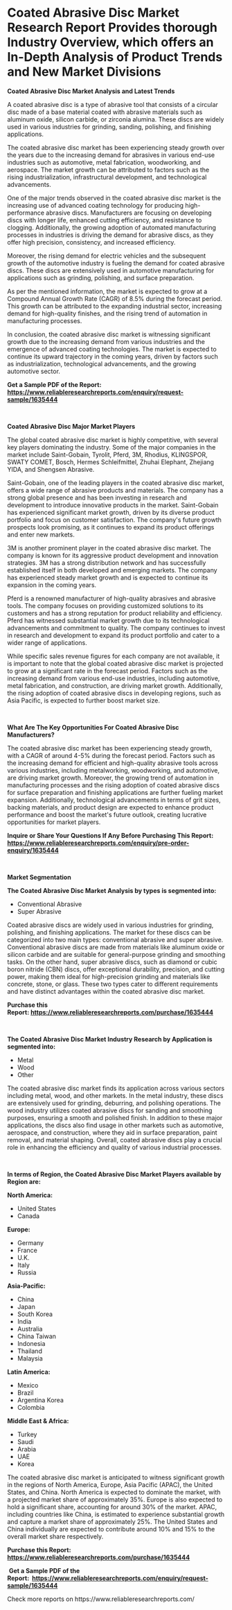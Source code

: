 <p><h1>Coated Abrasive Disc Market Research Report Provides thorough Industry Overview, which offers an In-Depth Analysis of Product Trends and New Market Divisions</h1></p><p><strong>Coated Abrasive Disc Market Analysis and Latest Trends</strong></p>
<p><p>A coated abrasive disc is a type of abrasive tool that consists of a circular disc made of a base material coated with abrasive materials such as aluminum oxide, silicon carbide, or zirconia alumina. These discs are widely used in various industries for grinding, sanding, polishing, and finishing applications.</p><p>The coated abrasive disc market has been experiencing steady growth over the years due to the increasing demand for abrasives in various end-use industries such as automotive, metal fabrication, woodworking, and aerospace. The market growth can be attributed to factors such as the rising industrialization, infrastructural development, and technological advancements.</p><p>One of the major trends observed in the coated abrasive disc market is the increasing use of advanced coating technology for producing high-performance abrasive discs. Manufacturers are focusing on developing discs with longer life, enhanced cutting efficiency, and resistance to clogging. Additionally, the growing adoption of automated manufacturing processes in industries is driving the demand for abrasive discs, as they offer high precision, consistency, and increased efficiency.</p><p>Moreover, the rising demand for electric vehicles and the subsequent growth of the automotive industry is fueling the demand for coated abrasive discs. These discs are extensively used in automotive manufacturing for applications such as grinding, polishing, and surface preparation.</p><p>As per the mentioned information, the market is expected to grow at a Compound Annual Growth Rate (CAGR) of 8.5% during the forecast period. This growth can be attributed to the expanding industrial sector, increasing demand for high-quality finishes, and the rising trend of automation in manufacturing processes.</p><p>In conclusion, the coated abrasive disc market is witnessing significant growth due to the increasing demand from various industries and the emergence of advanced coating technologies. The market is expected to continue its upward trajectory in the coming years, driven by factors such as industrialization, technological advancements, and the growing automotive sector.</p></p>
<p><strong>Get a Sample PDF of the Report:&nbsp; <a href="https://www.reliableresearchreports.com/enquiry/request-sample/1635444">https://www.reliableresearchreports.com/enquiry/request-sample/1635444</a></strong></p>
<p>&nbsp;</p>
<p><strong>Coated Abrasive Disc Major Market Players</strong></p>
<p><p>The global coated abrasive disc market is highly competitive, with several key players dominating the industry. Some of the major companies in the market include Saint-Gobain, Tyrolit, Pferd, 3M, Rhodius, KLINGSPOR, SWATY COMET, Bosch, Hermes Schleifmittel, Zhuhai Elephant, Zhejiang YIDA, and Shengsen Abrasive.</p><p>Saint-Gobain, one of the leading players in the coated abrasive disc market, offers a wide range of abrasive products and materials. The company has a strong global presence and has been investing in research and development to introduce innovative products in the market. Saint-Gobain has experienced significant market growth, driven by its diverse product portfolio and focus on customer satisfaction. The company's future growth prospects look promising, as it continues to expand its product offerings and enter new markets.</p><p>3M is another prominent player in the coated abrasive disc market. The company is known for its aggressive product development and innovation strategies. 3M has a strong distribution network and has successfully established itself in both developed and emerging markets. The company has experienced steady market growth and is expected to continue its expansion in the coming years.</p><p>Pferd is a renowned manufacturer of high-quality abrasives and abrasive tools. The company focuses on providing customized solutions to its customers and has a strong reputation for product reliability and efficiency. Pferd has witnessed substantial market growth due to its technological advancements and commitment to quality. The company continues to invest in research and development to expand its product portfolio and cater to a wider range of applications.</p><p>While specific sales revenue figures for each company are not available, it is important to note that the global coated abrasive disc market is projected to grow at a significant rate in the forecast period. Factors such as the increasing demand from various end-use industries, including automotive, metal fabrication, and construction, are driving market growth. Additionally, the rising adoption of coated abrasive discs in developing regions, such as Asia Pacific, is expected to further boost market size.</p></p>
<p>&nbsp;</p>
<p><strong>What Are The Key Opportunities For Coated Abrasive Disc Manufacturers?</strong></p>
<p><p>The coated abrasive disc market has been experiencing steady growth, with a CAGR of around 4-5% during the forecast period. Factors such as the increasing demand for efficient and high-quality abrasive tools across various industries, including metalworking, woodworking, and automotive, are driving market growth. Moreover, the growing trend of automation in manufacturing processes and the rising adoption of coated abrasive discs for surface preparation and finishing applications are further fueling market expansion. Additionally, technological advancements in terms of grit sizes, backing materials, and product design are expected to enhance product performance and boost the market's future outlook, creating lucrative opportunities for market players.</p></p>
<p><strong>Inquire or Share Your Questions If Any Before Purchasing This Report: <a href="https://www.reliableresearchreports.com/enquiry/pre-order-enquiry/1635444">https://www.reliableresearchreports.com/enquiry/pre-order-enquiry/1635444</a></strong></p>
<p>&nbsp;</p>
<p><strong>Market Segmentation</strong></p>
<p><strong>The Coated Abrasive Disc Market Analysis by types is segmented into:</strong></p>
<p><ul><li>Conventional Abrasive</li><li>Super Abrasive</li></ul></p>
<p><p>Coated abrasive discs are widely used in various industries for grinding, polishing, and finishing applications. The market for these discs can be categorized into two main types: conventional abrasive and super abrasive. Conventional abrasive discs are made from materials like aluminum oxide or silicon carbide and are suitable for general-purpose grinding and smoothing tasks. On the other hand, super abrasive discs, such as diamond or cubic boron nitride (CBN) discs, offer exceptional durability, precision, and cutting power, making them ideal for high-precision grinding and materials like concrete, stone, or glass. These two types cater to different requirements and have distinct advantages within the coated abrasive disc market.</p></p>
<p><strong>Purchase this Report:&nbsp;<a href="https://www.reliableresearchreports.com/purchase/1635444">https://www.reliableresearchreports.com/purchase/1635444</a></strong></p>
<p>&nbsp;</p>
<p><strong>The Coated Abrasive Disc Market Industry Research by Application is segmented into:</strong></p>
<p><ul><li>Metal</li><li>Wood</li><li>Other</li></ul></p>
<p><p>The coated abrasive disc market finds its application across various sectors including metal, wood, and other markets. In the metal industry, these discs are extensively used for grinding, deburring, and polishing operations. The wood industry utilizes coated abrasive discs for sanding and smoothing purposes, ensuring a smooth and polished finish. In addition to these major applications, the discs also find usage in other markets such as automotive, aerospace, and construction, where they aid in surface preparation, paint removal, and material shaping. Overall, coated abrasive discs play a crucial role in enhancing the efficiency and quality of various industrial processes.</p></p>
<p>&nbsp;</p>
<p><strong>In terms of Region, the Coated Abrasive Disc Market Players available by Region are:</strong></p>
<p>
    <p> <strong> North America: </strong>
        <ul>
            <li>United States</li>
            <li>Canada</li>
        </ul>
        </p> 
    <p> <strong> Europe: </strong>
        <ul>
            <li>Germany</li>
            <li>France</li>
            <li>U.K.</li>
            <li>Italy</li>
            <li>Russia</li>
        </ul>
        </p> 
    <p> <strong> Asia-Pacific: </strong>
        <ul>
            <li>China</li>
            <li>Japan</li>
            <li>South Korea</li>
            <li>India</li>
            <li>Australia</li>
            <li>China Taiwan</li>
            <li>Indonesia</li>
            <li>Thailand</li>
            <li>Malaysia</li>
        </ul>
        </p> 
    <p> <strong> Latin America: </strong>
        <ul>
            <li>Mexico</li>
            <li>Brazil</li>
            <li>Argentina Korea</li>
            <li>Colombia</li>
        </ul>
        </p> 
    <p> <strong> Middle East & Africa: </strong>
        <ul>
            <li>Turkey</li>
            <li>Saudi</li>
            <li>Arabia</li>
            <li>UAE</li>
            <li>Korea</li>
        </ul>
    </p>
    </p>
<p><p>The coated abrasive disc market is anticipated to witness significant growth in the regions of North America, Europe, Asia Pacific (APAC), the United States, and China. North America is expected to dominate the market, with a projected market share of approximately 35%. Europe is also expected to hold a significant share, accounting for around 30% of the market. APAC, including countries like China, is estimated to experience substantial growth and capture a market share of approximately 25%. The United States and China individually are expected to contribute around 10% and 15% to the overall market share respectively.</p></p>
<p><strong>Purchase this Report: <a href="https://www.reliableresearchreports.com/purchase/1635444">https://www.reliableresearchreports.com/purchase/1635444</a></strong></p>
<p>&nbsp;<strong>Get a Sample PDF of the Report:&nbsp;&nbsp;<a href="https://www.reliableresearchreports.com/enquiry/request-sample/1635444">https://www.reliableresearchreports.com/enquiry/request-sample/1635444</a></strong></p>
<p><strong></strong></p>
<p>Check more reports on https://www.reliableresearchreports.com/</p>